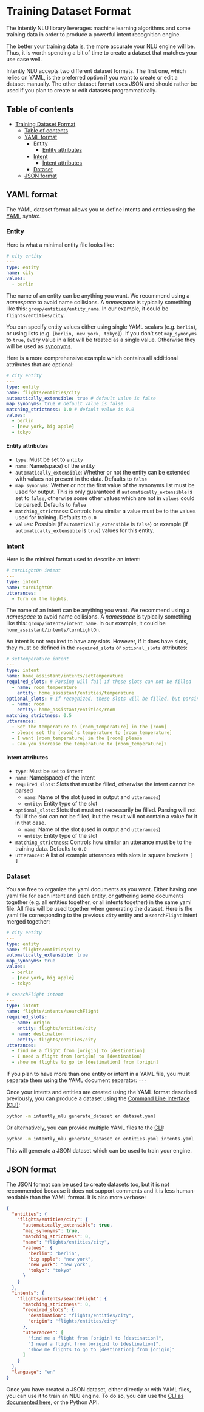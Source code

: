 # Training Dataset Format

The Intently NLU library leverages machine learning algorithms and some training data in order to produce a powerful intent recognition engine.

The better your training data is, the more accurate your NLU engine will be. Thus, it is worth spending a bit of time to create a dataset that matches your use case well.

Intently NLU accepts two different dataset formats. The first one, which relies on YAML, is the preferred option if you want to create or edit a dataset manually. The other dataset format uses JSON and should rather be used if you plan to create or edit datasets programmatically.

## Table of contents

- [Training Dataset Format](#training-dataset-format)
  - [Table of contents](#table-of-contents)
  - [YAML format](#yaml-format)
    - [Entity](#entity)
      - [Entity attributes](#entity-attributes)
    - [Intent](#intent)
      - [Intent attributes](#intent-attributes)
    - [Dataset](#dataset)
  - [JSON format](#json-format)

## YAML format

The YAML dataset format allows you to define intents and entities using the [YAML](https://yaml.org/about.html) syntax.

### Entity

Here is what a minimal entity file looks like:

```yaml
# city entity
---
type: entity
name: city
values:
  - berlin
```

The name of an entity can be anything you want. We recommend using a _namespace_ to avoid name collisions. A _namespace_ is typically something like this: `group/entities/entity_name`. In our example, it could be `flights/entities/city`.

You can specify entity values either using single YAML scalars (e.g. `berlin`), or using lists (e.g. `[berlin, new york, tokyo]`). If you don’t set `map_synonyms` to `true`, every value in a list will be treated as a single value. Otherwise they will be used as [synonyms](data_model.md#entity-values--synonyms).

Here is a more comprehensive example which contains all additional attributes that are optional:

```yaml
# city entity
---
type: entity
name: flights/entities/city
automatically_extensible: true # default value is false
map_synonyms: true # default value is false
matching_strictness: 1.0 # default value is 0.0
values:
  - berlin
  - [new york, big apple]
  - tokyo
```

#### Entity attributes

- `type`: Must be set to `entity`
- `name`: Name(space) of the entity
- `automatically_extensible`: Whether or not the entity can be extended with values not present in the data. Defaults to `false`
- `map_synonyms`: Wether or not the first value of the synonyms list must be used for output. This is only guaranteed if `automatically_extensible` is set to `false`, otherwise some other values which are not in `values` could be parsed. Defaults to `false`
- `matching_strictness`: Controls how similar a value must be to the values used for training. Defaults to `0.0`
- `values`: Possible (if `automatically_extensible` is `false`) or example (if `automatically_extensible` is `true`) values for this entity.

### Intent

Here is the minimal format used to describe an intent:

```yaml
# turnLightOn intent
---
type: intent
name: turnLightOn
utterances:
  - Turn on the lights.
```

The name of an intent can be anything you want. We recommend using a _namespace_ to avoid name collisions. A _namespace_ is typically something like this: `group/intents/intent_name`. In our example, it could be `home_assistant/intents/turnLightOn`.

An intent is not required to have any slots. However, if it does have slots, they must be defined in the `required_slots` or `optional_slots` attributes:

```yaml
# setTemperature intent
---
type: intent
name: home_assistant/intents/setTemperature
required_slots: # Parsing will fail if these slots can not be filled
  - name: room_temperature
    entity: home_assistant/entities/temperature
optional_slots: # If recognized, these slots will be filled, but parsing will not fail if not
  - name: room
    entity: home_assistant/entities/room
matching_strictness: 0.5
utterances:
  - Set the temperature to [room_temperature] in the [room]
  - please set the [room]'s temperature to [room_temperature]
  - I want [room_temperature] in the [room] please
  - Can you increase the temperature to [room_temperature]?
```

#### Intent attributes

- `type`: Must be set to `intent`
- `name`: Name(space) of the intent
- `required_slots`: Slots that must be filled, otherwise the intent cannot be parsed
  - `name`: Name of the slot (used in output and `utterances`)
  - `entity`: Entity type of the slot
- `optional_slots`: Slots that must not necessarily be filled. Parsing will not fail if the slot can not be filled, but the result will not contain a value for it in that case.
  - `name`: Name of the slot (used in output and `utterances`)
  - `entity`: Entity type of the slot
- `matching_strictness`: Controls how similar an utterance must be to the training data. Defaults to `0.0`
- `utterances`: A list of example utterances with slots in square brackets `[ ]`

### Dataset

You are free to organize the yaml documents as you want. Either having one yaml file for each intent and each entity, or gathering some documents together (e.g. all entities together, or all intents together) in the same yaml file. All files will be used together when generating the dataset. Here is the yaml file corresponding to the previous `city` entity and a `searchFlight` intent merged together:

```yaml
# city entity
---
type: entity
name: flights/entities/city
automatically_extensible: true
map_synonyms: true
values:
  - berlin
  - [new york, big apple]
  - tokyo

# searchFlight intent
---
type: intent
name: flights/intents/searchFlight
required_slots:
  - name: origin
    entity: flights/entities/city
  - name: destination
    entity: flights/entities/city
utterances:
  - find me a flight from [origin] to [destination]
  - I need a flight from [origin] to [destination]
  - show me flights to go to [destination] from [origin]
```

If you plan to have more than one entity or intent in a YAML file, you must separate them using the YAML document separator: `---`

Once your intents and entities are created using the YAML format described previously, you can produce a dataset using the [Command Line Interface (CLI)](cli.md):

```bash
python -m intently_nlu generate_dataset en dataset.yaml
```

Or alternatively, you can provide multiple YAML files to the [CLI](cli.md):

```bash
python -m intently_nlu generate_dataset en entities.yaml intents.yaml
```

This will generate a JSON dataset which can be used to train your engine.

## JSON format

The JSON format can be used to create datasets too, but it is not recommended because it does not support comments and it is less human-readable than the YAML format. It is also more verbose:

```json
{
  "entities": {
    "flights/entities/city": {
      "automatically_extensible": true,
      "map_synonyms": true,
      "matching_strictness": 0,
      "name": "flights/entities/city",
      "values": {
        "berlin": "berlin",
        "big apple": "new york",
        "new york": "new york",
        "tokyo": "tokyo"
      }
    }
  },
  "intents": {
    "flights/intents/searchFlight": {
      "matching_strictness": 0,
      "required_slots": {
        "destination": "flights/entities/city",
        "origin": "flights/entities/city"
      },
      "utterances": [
        "find me a flight from [origin] to [destination]",
        "I need a flight from [origin] to [destination]",
        "show me flights to go to [destination] from [origin]"
      ]
    }
  },
  "language": "en"
}
```

Once you have created a JSON dataset, either directly or with YAML files, you can use it to train an NLU engine. To do so, you can use the [CLI as documented here](cli.md), or the Python API.
